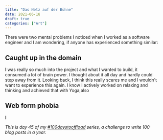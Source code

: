 ```yaml
---
title: "Das Netz auf der Bühne"
date: 2021-06-18
draft: true
categories: ["Art"]
---
```

There were two mental problems I noticed when I worked as a software engineer and I am wondering, if anyone has experienced something similar:

## Caught up in the domain

I was really so much into the project and what I wanted to build, it consumed a lot of brain power. I thought about it all day and hardly could step away from it. Looking back, I think this really scares me and I wouldn't want to experience this again. I know I actively worked on relaxing and thinking and achieved that with Yoga,also 

## Web form phobia

I

_This is day 45 of my [#100daystooffload](https://100daystooffload.com/) series, a challenge to write 100 blog posts in a year._